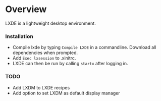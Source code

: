 # Overview

LXDE is a lightweight desktop environment.

### Installation
* Compile lxde by typing `Compile LXDE` in a commandline. Download all dependencies when prompted. 
* Add `Exec lxsession` to .xinitrc.
* LXDE can then be run by calling `startx` after logging in.


### TODO
* Add LXDM to LXDE recipes
* Add option to set LXDM as default display manager 





